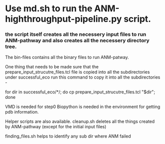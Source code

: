# Use md.sh to run the ANM-highthroughput-pipeline.py script.
### the script itself creates all the necessery input files to run ANM-pathway and also creates all the necessery directory tree.
The bin-files contains all the binary files to run ANM-patway.

One thing that needs to be made sure that the prepare_input_strucutre_files.tcl file is copied into all the subdirectories under successful_eco
run this command to copy it into all the subdirectories - 

for dir in successful_eco/*/; do cp prepare_input_strucutre_files.tcl "$dir"; done

VMD is needed for step0
Biopython is needed in the environment for getting pdb information.

Helper scripts are also available. 
cleanup.sh deletes all the things created by ANM-pathway (except for the initial input files)

finding_files.sh helps to identify any sub dir where ANM failed
